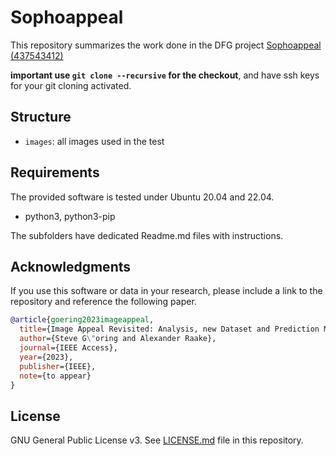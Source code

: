 # Sophoappeal
This repository summarizes the work done in the DFG project [Sophoappeal (437543412)](https://www.tu-ilmenau.de/universitaet/fakultaeten/fakultaet-elektrotechnik-und-informationstechnik/profil/institute-und-fachgebiete/fachgebiet-audiovisuelle-technik/forschung/dfg-projekt-sophoappeal) 

**important use `git clone --recursive` for the checkout**, and have ssh keys for your git cloning activated.

## Structure

* `images`: all images used in the test


## Requirements

The provided software is tested under Ubuntu 20.04 and 22.04.

* python3, python3-pip

The subfolders have dedicated Readme.md files with instructions.

## Acknowledgments

If you use this software or data in your research, please include a link to the repository and reference the following paper.

```bibtex
@article{goering2023imageappeal,
  title={Image Appeal Revisited: Analysis, new Dataset and Prediction Models},
  author={Steve G\"oring and Alexander Raake},
  journal={IEEE Access},
  year={2023},
  publisher={IEEE},
  note={to appear}
}
```

## License
GNU General Public License v3. See [LICENSE.md](./LICENSE.md) file in this repository.